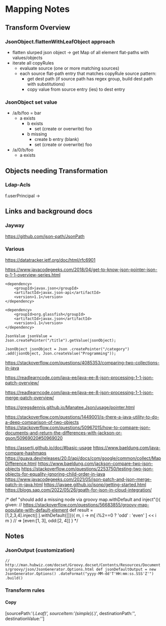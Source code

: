 # Mapping Notes

## Transform Overview
### JsonObject.flattenWithLeafObject approach
- flatten slurped json object -> get Map of all element flat-paths with values/objects 
- iterate all copyRules
  - evaluate source (one or more matching sources)
  - each source flat-path entry that matches copyRule source pattern:
    - get dest path (if source path has regex group, build dest path with substitutions)
    - copy value from source entry (ies) to dest entry 

### JsonObject set value
* /a/b/foo = bar
  * a exists
    * b exists
      * set (create or overwrite) foo
    * b missing
      * create b entry (blank)
      * set (create or overwrite) foo
* /a/0/b/foo
  * a exists



## Objects needing Transformation
### Ldap-Acls
f.userPrincipal ->


## Links and background docs

### Jayway
https://github.com/json-path/JsonPath

### Various

https://datatracker.ietf.org/doc/html/rfc6901

https://www.javacodegeeks.com/2018/04/get-to-know-json-pointer-json-p-1-1-overview-series.html
```
<dependency>
    <groupId>javax.json</groupId>
    <artifactId>javax.json-api</artifactId>
    <version>1.1</version>
</dependency>
 
<dependency>
    <groupId>org.glassfish</groupId>
    <artifactId>javax.json</artifactId>
    <version>1.1</version>
</dependency>
```

`JsonValue jsonValue = Json.createPointer("/title").getValue(jsonObject);`

`JsonObject jsonObject = Json .createPointer("/category") .add(jsonObject, Json.createValue("Programming"));`

https://stackoverflow.com/questions/4085353/comparing-two-collections-in-java

https://readlearncode.com/java-ee/java-ee-8-json-processing-1-1-json-patch-overview/

https://readlearncode.com/java-ee/java-ee-8-json-processing-1-1-json-merge-patch-overview/

https://gregsdennis.github.io/Manatee.Json/usage/pointer.html

https://stackoverflow.com/questions/1449001/is-there-a-java-utility-to-do-a-deep-comparison-of-two-objects
https://stackoverflow.com/questions/50967015/how-to-compare-json-documents-and-return-the-differences-with-jackson-or-gson/50969020#50969020


https://assertj.github.io/doc/#basic-usage
https://www.baeldung.com/java-compare-hashmaps
https://guava.dev/releases/20.0/api/docs/com/google/common/collect/MapDifference.html
https://www.baeldung.com/jackson-compare-two-json-objects
https://stackoverflow.com/questions/2253750/testing-two-json-objects-for-equality-ignoring-child-order-in-java
https://www.javacodegeeks.com/2021/05/json-patch-and-json-merge-patch-in-java.html
https://javaee.github.io/jsonp/getting-started.html
https://blogs.sap.com/2022/05/26/gpath-for-json-in-cloud-integration/



/*
    def "should add a missing node via groovy map.withDefault and inject"(){
        given:
        // https://stackoverflow.com/questions/56683855/groovy-map-populate-with-default-element
        def result = [1,2,3,4].inject([:].withDefault{[]}){ m, i ->
            m[ i%2==0 ? 'odd' : 'even' ] << i
            m
        }
        // => [even:[1, 3], odd:[2, 4]]
    }
*/


## Notes
### JsonOutput (customization)
`// http://man.hubwiz.com/docset/Groovy.docset/Contents/Resources/Documents/groovy/json/JsonGenerator.Options.html
def jsonDefaultOutput = new JsonGenerator.Options()
        .dateFormat("yyyy-MM-dd'T'HH:mm:ss.SSS'Z'")
        .build()
`

### Transform rules
#### Copy
[sourcePath:'(.*Leaf)', sourceItem:'(simple)(.*)', destinationPath:'', destinationValue:'']
